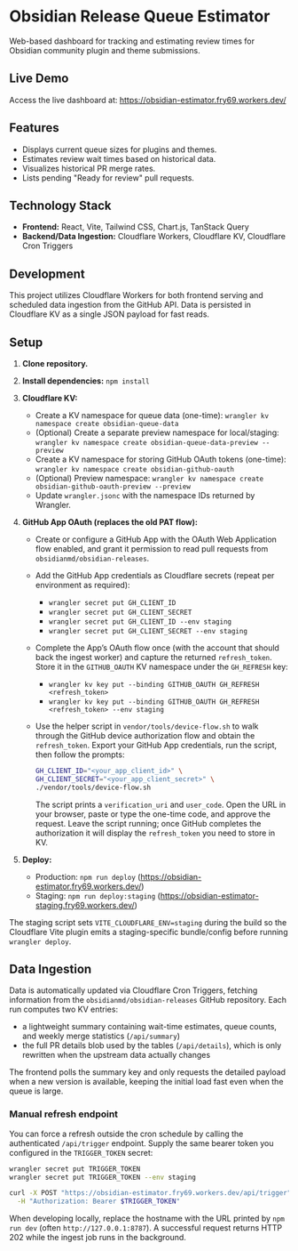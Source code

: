 # Obsidian Release Queue Estimator

Web-based dashboard for tracking and estimating review times for Obsidian
community plugin and theme submissions.

## Live Demo

Access the live dashboard at: https://obsidian-estimator.fry69.workers.dev/

## Features

- Displays current queue sizes for plugins and themes.
- Estimates review wait times based on historical data.
- Visualizes historical PR merge rates.
- Lists pending "Ready for review" pull requests.

## Technology Stack

- **Frontend:** React, Vite, Tailwind CSS, Chart.js, TanStack Query
- **Backend/Data Ingestion:** Cloudflare Workers, Cloudflare KV, Cloudflare Cron
  Triggers

## Development

This project utilizes Cloudflare Workers for both frontend serving and scheduled
data ingestion from the GitHub API. Data is persisted in Cloudflare KV as a
single JSON payload for fast reads.

## Setup

1.  **Clone repository.**
2.  **Install dependencies:** `npm install`
3.  **Cloudflare KV:**
    - Create a KV namespace for queue data (one-time):
      `wrangler kv namespace create obsidian-queue-data`
    - (Optional) Create a separate preview namespace for local/staging:
      `wrangler kv namespace create obsidian-queue-data-preview --preview`
    - Create a KV namespace for storing GitHub OAuth tokens (one-time):
      `wrangler kv namespace create obsidian-github-oauth`
    - (Optional) Preview namespace:
      `wrangler kv namespace create obsidian-github-oauth-preview --preview`
    - Update `wrangler.jsonc` with the namespace IDs returned by Wrangler.
4.  **GitHub App OAuth (replaces the old PAT flow):**
    - Create or configure a GitHub App with the OAuth Web Application flow
      enabled, and grant it permission to read pull requests from
      `obsidianmd/obsidian-releases`.
    - Add the GitHub App credentials as Cloudflare secrets (repeat per
      environment as required):
      - `wrangler secret put GH_CLIENT_ID`
      - `wrangler secret put GH_CLIENT_SECRET`
      - `wrangler secret put GH_CLIENT_ID --env staging`
      - `wrangler secret put GH_CLIENT_SECRET --env staging`
    - Complete the App’s OAuth flow once (with the account that should back the
      ingest worker) and capture the returned `refresh_token`. Store it in the
      `GITHUB_OAUTH` KV namespace under the `GH_REFRESH` key:
      - `wrangler kv key put --binding GITHUB_OAUTH GH_REFRESH <refresh_token>`
      - `wrangler kv key put --binding GITHUB_OAUTH GH_REFRESH <refresh_token> --env staging`
    - Use the helper script in `vendor/tools/device-flow.sh` to walk through the
      GitHub device authorization flow and obtain the `refresh_token`. Export
      your GitHub App credentials, run the script, then follow the prompts:

      ```bash
      GH_CLIENT_ID="<your_app_client_id>" \
      GH_CLIENT_SECRET="<your_app_client_secret>" \
      ./vendor/tools/device-flow.sh
      ```

      The script prints a `verification_uri` and `user_code`. Open the URL in
      your browser, paste or type the one-time code, and approve the request.
      Leave the script running; once GitHub completes the authorization it will
      display the `refresh_token` you need to store in KV.

5.  **Deploy:**
    - Production: `npm run deploy`
      (https://obsidian-estimator.fry69.workers.dev/)
    - Staging: `npm run deploy:staging`
      (https://obsidian-estimator-staging.fry69.workers.dev/)

The staging script sets `VITE_CLOUDFLARE_ENV=staging` during the build so the
Cloudflare Vite plugin emits a staging-specific bundle/config before running
`wrangler deploy`.

## Data Ingestion

Data is automatically updated via Cloudflare Cron Triggers, fetching information
from the `obsidianmd/obsidian-releases` GitHub repository. Each run computes two
KV entries:

- a lightweight summary containing wait-time estimates, queue counts, and weekly
  merge statistics (`/api/summary`)
- the full PR details blob used by the tables (`/api/details`), which is only
  rewritten when the upstream data actually changes

The frontend polls the summary key and only requests the detailed payload when a
new version is available, keeping the initial load fast even when the queue is
large.

### Manual refresh endpoint

You can force a refresh outside the cron schedule by calling the authenticated
`/api/trigger` endpoint. Supply the same bearer token you configured in the
`TRIGGER_TOKEN` secret:

```bash
wrangler secret put TRIGGER_TOKEN
wrangler secret put TRIGGER_TOKEN --env staging
```

```bash
curl -X POST "https://obsidian-estimator.fry69.workers.dev/api/trigger" \
  -H "Authorization: Bearer $TRIGGER_TOKEN"
```

When developing locally, replace the hostname with the URL printed by
`npm run dev` (often `http://127.0.0.1:8787`). A successful request returns HTTP
202 while the ingest job runs in the background.
